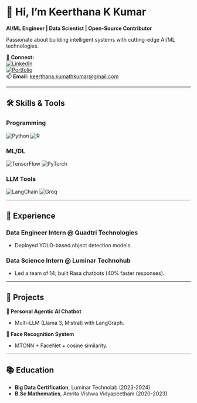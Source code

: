 # 👋 Hi, I’m Keerthana K Kumar  
**AI/ML Engineer | Data Scientist | Open-Source Contributor**  

Passionate about building intelligent systems with cutting-edge AI/ML technologies.  

🔗 **Connect:**  
[![LinkedIn](https://img.shields.io/badge/LinkedIn-0A66C2?style=flat&logo=linkedin&logoColor=white)](https://www.linkedin.com/in/keerthana-k-kumar-2k)  
[![Portfolio](https://img.shields.io/badge/Portfolio-FF4088?style=flat&logo=hugo&logoColor=white)](https://keerthana-data-scientist.netlify.app/)  
📫 **Email:** keerthana.kumathkumar@gmail.com  

---

## 🛠️ **Skills & Tools**  
### **Programming**  
![Python](https://img.shields.io/badge/Python-3776AB?style=flat&logo=python&logoColor=white) ![R](https://img.shields.io/badge/R-276DC3?style=flat&logo=r&logoColor=white)  

### **ML/DL**  
![TensorFlow](https://img.shields.io/badge/TensorFlow-FF6F00?style=flat&logo=tensorflow&logoColor=white) ![PyTorch](https://img.shields.io/badge/PyTorch-EE4C2C?style=flat&logo=pytorch&logoColor=white)  

### **LLM Tools**  
![LangChain](https://img.shields.io/badge/LangChain-00A67E?style=flat&logo=chainlink&logoColor=white) ![Groq](https://img.shields.io/badge/Groq-00A550?style=flat&logo=groq&logoColor=white)  

---

## 💼 **Experience**  
### **Data Engineer Intern** @ Quadtri Technologies  
- Deployed YOLO-based object detection models.  

### **Data Science Intern** @ Luminar Technohub  
- Led a team of 14; built Rasa chatbots (40% faster responses).  

---

## 🚀 **Projects**  
**🤖 Personal Agentic AI Chatbot**  
- Multi-LLM (Llama 3, Mistral) with LangGraph.  

**👥 Face Recognition System**  
- MTCNN + FaceNet + cosine similarity.  

---

## 📚 **Education**  
- **Big Data Certification**, Luminar Technolab (2023-2024)  
- **B.Sc Mathematics**, Amrita Vishwa Vidyapeetham (2020-2023)  
